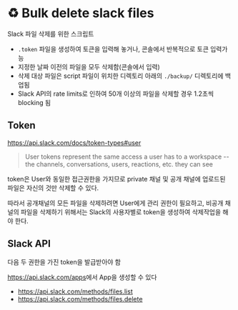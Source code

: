 # :recycle: Bulk delete slack files

Slack 파일 삭제를 위한 스크립트

- `.token` 파일을 생성하여 토큰을 입력해 놓거나, 콘솔에서 반복적으로 토큰 입력가능
- 지정한 날짜 이전의 파일을 모두 삭제함(콘솔에서 입력)
- 삭제 대상 파일은 script 파일이 위치한 디렉토리 아래의 `./backup/` 디렉토리에 백업됨
- Slack API의 rate limits로 인하여 50개 이상의 파일을 삭제할 경우 1.2초씩 blocking 됨

## Token

<https://api.slack.com/docs/token-types#user>

> User tokens represent the same access a user has to a workspace -- the channels, conversations, users, reactions, etc. they can see

token은 User와 동일한 접근권한을 가지므로 private 채널 및 공개 채널에 업로드된 파일은 자신의 것만 삭제할 수 있다.

따라서 공개채널의 모든 파일을 삭제하려면 User에게 관리 권한이 필요하고,
비공개 채널의 파일을 삭제하기 위해서는 Slack의 사용자별로 token을 생성하여 삭제작업을 해야 한다.

## Slack API

다음 두 권한을 가진 token을 발급받아야 함

<https://api.slack.com/apps>에서 App을 생성할 수 있다

- <https://api.slack.com/methods/files.list>
- <https://api.slack.com/methods/files.delete>
